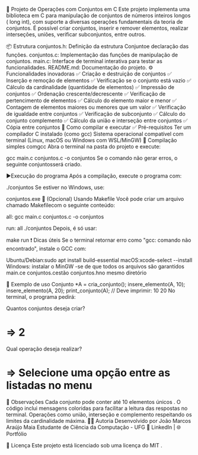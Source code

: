 🔢 Projeto de Operações com Conjuntos em C
Este projeto implementa uma biblioteca em C para manipulação de conjuntos de números inteiros longos ( long int), com suporte a diversas operações fundamentais da teoria de conjuntos. É possível criar conjuntos, inserir e remover elementos, realizar interseções, uniões, verificar subconjuntos, entre outros.

📦 Estrutura
conjuntos.h: Definição da estrutura Conjuntoe declaração das funções.
conjuntos.c: Implementação das funções de manipulação de conjuntos.
main.c: Interface de terminal interativa para testar as funcionalidades.
README.md: Documentação do projeto.
⚙️ Funcionalidades inovadoras
✅ Criação e destruição de conjuntos
✅ Inserção e remoção de elementos
✅ Verificação se o conjunto está vazio
✅ Cálculo da cardinalidade (quantidade de elementos)
✅ Impressão de conjuntos
✅ Ordenação crescente/decrescente
✅ Verificação de pertencimento de elementos
✅ Cálculo do elemento maior e menor
✅ Contagem de elementos maiores ou menores que um valor
✅ Verificação de igualdade entre conjuntos
✅ Verificação de subconjunto
✅ Cálculo do conjunto complemento
✅ Cálculo da união e interseção entre conjuntos
✅ Cópia entre conjuntos
🚀 Como compilar e executar
✅ Pré-requisitos
Ter um compilador C instalado (como gcc)
Sistema operacional compatível com terminal (Linux, macOS ou Windows com WSL/MinGW)
🧪 Compilação simples comgcc
Abra o terminal na pasta do projeto e execute:

gcc main.c conjuntos.c -o conjuntos
Se o comando não gerar erros, o seguinte conjuntosserá criado.

▶️Execução do programa
Após a compilação, execute o programa com:

./conjuntos
Se estiver no Windows, use:

conjuntos.exe
🔁 (Opcional) Usando Makefile
Você pode criar um arquivo chamado Makefilecom o seguinte conteúdo:

all:
	gcc main.c conjuntos.c -o conjuntos

run: all
	./conjuntos
Depois, é só usar:

make run
❗ Dicas úteis
Se o terminal retornar erro como "gcc: comando não encontrado", instale o GCC com:

Ubuntu/Debian:sudo apt install build-essential
macOS:xcode-select --install
Windows: instalar o MinGW
-se de que todos os arquivos são garantidos main.ce conjuntos.cestão conjuntos.hno mesmo diretório

🧪 Exemplo de uso
Conjunto *A = cria_conjunto();
insere_elemento(A, 10);
insere_elemento(A, 20);
print_conjunto(A); // Deve imprimir: 10 20
No terminal, o programa pedirá:

Quantos conjuntos deseja criar?
# => 2

Qual operação deseja realizar?
# => Selecione uma opção entre as listadas no menu
📌 Observações
Cada conjunto pode conter até 10 elementos únicos .
O código inclui mensagens coloridas para facilitar a leitura das respostas no terminal.
Operações como união, interseção e complemento respeitando os limites da cardinalidade máxima.
👩‍💻 Autoria
Desenvolvido por João Marcos Araújo Maia
Estudante de Ciência da Computação - UFG
🔗 LinkedIn | 🌐 Portfólio

📄 Licença
Este projeto está licenciado sob uma licença do MIT .
